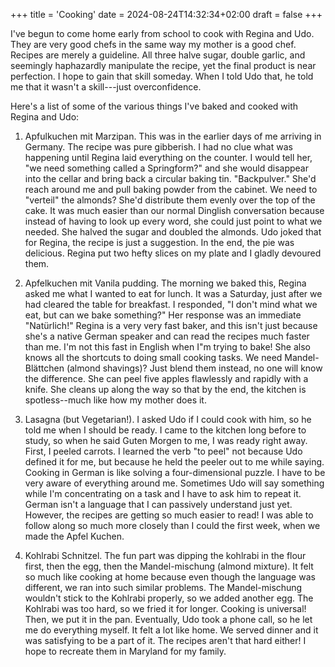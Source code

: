 +++
title = 'Cooking'
date = 2024-08-24T14:32:34+02:00
draft = false
+++

I've begun to come home early from school to cook with Regina and Udo. They are very good chefs in the same way my mother is a good chef. Recipes are merely a guideline. All three halve sugar, double garlic, and seemingly haphazardly manipulate the recipe, yet the final product is near perfection. I hope to gain that skill someday. When I told Udo that, he told me that it wasn't a skill---just overconfidence.

Here's a list of some of the various things I've baked and cooked with Regina and Udo:

1. Apfulkuchen mit Marzipan.
This was in the earlier days of me arriving in Germany. The recipe was pure gibberish. I had no clue what was happening until Regina laid everything on the counter. I would tell her, "we need something called a Springform?" and she would disappear into the cellar and bring back a circular baking tin. "Backpulver." She'd reach around me and pull baking powder from the cabinet. We need to "verteil" the almonds? She'd distribute them evenly over the top of the cake. It was much easier than our normal Dinglish conversation because instead of having to look up every word, she could just point to what we needed. She halved the sugar and doubled the almonds. Udo joked that for Regina, the recipe is just a suggestion. In the end, the pie was delicious. Regina put two hefty slices on my plate and I gladly devoured them.

2. Apfelkuchen mit Vanila pudding.
The morning we baked this, Regina asked me what I wanted to eat for lunch. It was a Saturday, just after we had cleared the table for breakfast. I responded, "I don't mind what we eat, but can we bake something?" Her response was an immediate "Natürlich!" Regina is a very very fast baker, and this isn't just because she's a native German speaker and can read the recipes much faster than me. I'm not this fast in English when I"m trying to bake! She also knows all the shortcuts to doing small cooking tasks. We need Mandel-Blättchen (almond shavings)? Just blend them instead, no one will know the difference. She can peel five apples flawlessly and rapidly with a knife. She cleans up along the way so that by the end, the kitchen is spotless--much like how my mother does it.

3. Lasagna (but Vegetarian!).
I asked Udo if I could cook with him, so he told me when I should be ready. I came to the kitchen long before to study, so when he said Guten Morgen to me, I was ready right away. First, I peeled carrots. I learned the verb "to peel" not because Udo defined it for me, but because he held the peeler out to me while saying. Cooking in German is like solving a four-dimensional puzzle. I have to be very aware of everything around me. Sometimes Udo will say something while I'm concentrating on a task and I have to ask him to repeat it. German isn't a language that I can passively understand just yet. However, the recipes are getting so much easier to read! I was able to follow along so much more closely than I could the first week, when we made the Apfel Kuchen.

4. Kohlrabi Schnitzel.
The fun part was dipping the kohlrabi in the flour first, then the egg, then the Mandel-mischung (almond mixture). It felt so much like cooking at home because even though the language was different, we ran into such similar problems. The Mandel-mischung wouldn't stick to the Kohlrabi properly, so we added another egg. The Kohlrabi was too hard, so we fried it for longer. Cooking is universal! Then, we put it in the pan. Eventually, Udo took a phone call, so he let me do everything myself. It felt a lot like home. We served dinner and it was satisfying to be a part of it. The recipes aren't that hard either! I hope to recreate them in Maryland for my family. 